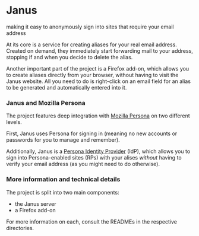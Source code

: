 Janus
=====
making it easy to anonymously sign into sites that require your email address

At its core is a service for creating aliases for your real email address.
Created on demand, they immediately start forwarding mail to your address,
stopping if and when you decide to delete the alias.

Another important part of the project is a Firefox add-on, which allows you to
create aliases directly from your browser, without having to visit the Janus
website. All you need to do is right-click on an email field for an alias to be
generated and automatically entered into it.

### Janus and Mozilla Persona
The project features deep integration with [Mozilla Persona][Persona] on two
different levels.

First, Janus uses Persona for signing in (meaning no new accounts or passwords
for you to manage and remember).

Additionally, Janus is a [Persona Identity Provider][IdP] (IdP), which allows
you to sign into Persona-enabled sites (RPs) with your alises *without* having
to verify your email address (as you might need to do otherwise).

### More information and technical details
The project is split into two main components:

- the Janus server
- a Firefox add-on

For more information on each, consult the READMEs in the respective directories.


[Persona]: https://login.persona.org/ "Mozilla Persona"
[IdP]: https://developer.mozilla.org/en-US/docs/Persona/Identity_Provider_Overview "IdP Overview"
